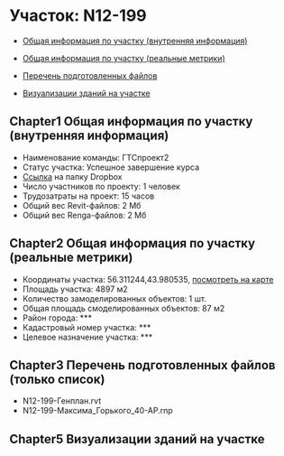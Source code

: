 # Участок: N12-199

* [Общая информация по участку (внутренняя информация)](#Chapter1)

* [Общая информация по участку (реальные метрики)](#Chapter2)

* [Перечень подготовленных файлов](#Chapter3)

* [Визуализации зданий на участке](#Chapter5)

## <a id="test">Chapter1</a> Общая информация по участку (внутренняя информация)
+ Наименование команды: ГТСпроект2
+ Статус участка: Успешное завершение курса
+ [Ссылка](https://www.dropbox.com/sh/wvvgv1nw1iqred9/AADiEAhlLiWxtTbFWXxslaQ9a/N12_199?dl=0) на папку Dropbox
+ Число участников по проекту: 1 человек
+ Трудозатраты на проект: 15 часов
+ Общий вес Revit-файлов: 2 Мб
+ Общий вес Renga-файлов: 2 Мб
## <a id="test">Chapter2</a> Общая информация по участку (реальные метрики)
+ Координаты участка: 56.311244,43.980535, [посмотреть на карте]("yandex.ru/maps/47/nizhny-novgorod/?ll=56.311244%2C43.980535&z=19")
+ Площадь участка: 4897 м2
+ Количество замоделированных объектов: 1 шт.
+ Общая площадь смоделированных объектов: 87 м2
+ Район города: *** 
+ Кадастровый номер участка: *** 
+ Целевое назначение участка: *** 
## <a id="test">Chapter3</a> Перечень подготовленных файлов (только список)
+ N12-199-Генплан.rvt
+ N12-199-Максима_Горького_40-АР.rnp
## <a id="test">Chapter5</a> Визуализации зданий на участке

